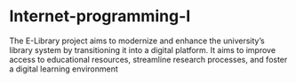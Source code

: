 # Internet-programming-I
The E-Library project aims to modernize and enhance the university’s library system by transitioning  it into a digital platform. It aims to improve access to educational resources,  streamline research processes, and foster a digital learning environment
